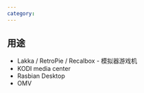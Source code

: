 ```yaml
---
category: 
---
```

## 用途

* Lakka / RetroPie / Recalbox - 模拟器游戏机
* KODI media center
* Rasbian Desktop
* OMV